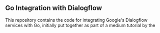 ## Go Integration with Dialogflow
This repository contains the code for integrating Google's Dialogflow services with Go, initially put together as part of a medium tutorial by the 